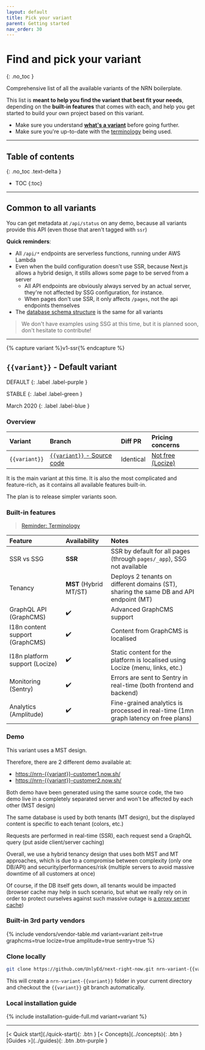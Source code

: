 ```yaml
---
layout: default
title: Pick your variant
parent: Getting started
nav_order: 30
---
```


# Find and pick your variant
{: .no_toc }

<div class="code-example" markdown="1">
Comprehensive list of all the available variants of the NRN boilerplate.

This list is **meant to help you find the variant that best fit your needs**, depending on the **built-in features** that comes with each,
and help you get started to build your own project based on this variant.

- Make sure you understand [**what's a variant**](../concepts/variants) before going further.
- Make sure you're up-to-date with the [terminology](../reference/terminology) being used.
</div>

---

## Table of contents
{: .no_toc .text-delta }

- TOC
{:toc}

---

## Common to all variants

You can get metadata at `/api/status` on any demo, because all variants provide this API (even those that aren't tagged with `ssr`)

**Quick reminders**:
- All `/api/*` endpoints are serverless functions, running under AWS Lambda
- Even when the build configuration doesn't use SSR, because Next.js allows a hybrid design, it stills allows some page to be served from a server
    - All API endpoints are obviously always served by an actual server, they're not affected by SSG configuration, for instance.
    - When pages don't use SSR, it only affects `/pages`, not the api endpoints themselves
- The [database schema structure](../reference/demo-database-structure) is the same for all variants

> We don't have examples using SSG at this time, but it is planned soon, don't hesitate to contribute!

---

{% capture variant %}v1-ssr{% endcapture %}
## `{{variant}}` - **Default variant**

DEFAULT
{: .label .label-purple }

STABLE
{: .label .label-green }

March 2020
{: .label .label-blue }

### Overview

| Variant | Branch | Diff PR | Pricing concerns |
|:--------|:-------|:--------|:-----------------|
| `{{variant}}` | [`{{variant}}` - Source code](https://github.com/UnlyEd/next-right-now/tree/{{variant}}) | Identical | [Not free (Locize)](../reference/vendors) |

It is the main variant at this time.
It is also the most complicated and feature-rich, as it contains all available features built-in.

The plan is to release simpler variants soon.

### Built-in features

> [Reminder: Terminology](../reference/terminology)

| Feature | Availability | Notes |
|:--------|:-------------|:------|
| SSR vs SSG | **SSR** | SSR by default for all pages (through `pages/_app`), SSG not available |
| Tenancy | **MST** (Hybrid MT/ST) | Deploys 2 tenants on different domains (ST), sharing the same DB and API endpoint (MT) |
| GraphQL API (GraphCMS) | :heavy_check_mark: | Advanced GraphCMS support |
| I18n content support (GraphCMS) | :heavy_check_mark: | Content from GraphCMS is localised |
| I18n platform support (Locize) | :heavy_check_mark: | Static content for the platform is localised using Locize (menu, links, etc.) |
| Monitoring (Sentry) | :heavy_check_mark: | Errors are sent to Sentry in real-time (both frontend and backend) |
| Analytics (Amplitude) | :heavy_check_mark: | Fine-grained analytics is processed in real-time (1mn graph latency on free plans) |

### Demo

This variant uses a MST design.

Therefore, there are 2 different demo available at:
- [https://nrn-{{variant}}-customer1.now.sh/](https://nrn-{{variant}}-customer1.now.sh/)
- [https://nrn-{{variant}}-customer2.now.sh/](https://nrn-{{variant}}-customer2.now.sh/)

<div class="code-example" markdown="1">
Both demo have been generated using the same source code, the two demo live in a completely separated server and won't be affected by each other (MST design)

The same database is used by both tenants (MT design), but the displayed content is specific to each tenant (colors, etc.)

Requests are performed in real-time (SSR), each request send a GraphQL query (put aside client/server caching)

Overall, we use a hybrid tenancy design that uses both MST and MT approaches, which is due to a compromise between complexity (only one DB/API) and security/performances/risk (multiple servers to avoid massive downtime of all customers at once)

Of course, if the DB itself gets down, all tenants would be impacted (browser cache may help in such scenario, but what we really rely on in order to protect ourselves against such massive outage is [a proxy server cache](https://github.com/UnlyEd/GraphCMS-cache-boilerplate))
</div>

### Built-in 3rd party vendors

{% include vendors/vendor-table.md variant=variant zeit=true graphcms=true locize=true amplitude=true sentry=true  %}

### Clone locally

```sh
git clone https://github.com/UnlyEd/next-right-now.git nrn-variant-{{variant}} && cd nrn-demo && git checkout {{variant}}
```

This will create a `nrn-variant-{{variant}}` folder in your current directory and checkout the `{{variant}}` git branch automatically.

### Local installation guide

{% include installation-guide-full.md variant=variant %}

---

<div class="pagination-section">
    <span class="fs-4" markdown="1">
    [< Quick start](./quick-start){: .btn }
    </span>
    <span class="fs-4" markdown="1">
    [< Concepts](../concepts){: .btn }
    </span>
    <span class="fs-4" markdown="1">
    [Guides >](../guides){: .btn .btn-purple }
    </span>
</div>
